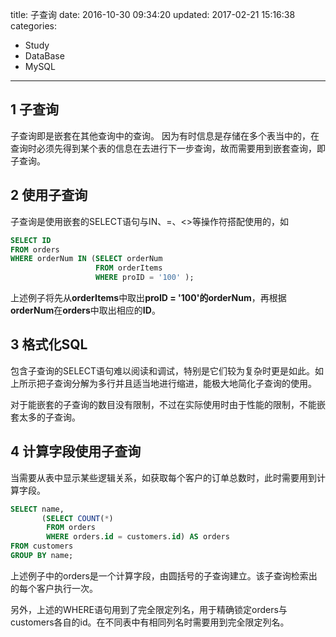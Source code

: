 title: 子查询
date: 2016-10-30 09:34:20
updated: 2017-02-21 15:16:38
categories:
- Study
- DataBase
- MySQL
---

## 1 子查询

子查询即是嵌套在其他查询中的查询。
因为有时信息是存储在多个表当中的，在查询时必须先得到某个表的信息在去进行下一步查询，故而需要用到嵌套查询，即子查询。

## 2 使用子查询

子查询是使用嵌套的SELECT语句与IN、=、<>等操作符搭配使用的，如

```SQL
SELECT ID 
FROM orders
WHERE orderNum IN (SELECT orderNum
                   FROM orderItems
                   WHERE proID = '100' );
```

上述例子将先从**orderItems**中取出**proID = '100'**的**orderNum**，再根据**orderNum**在**orders**中取出相应的**ID**。

## 3 格式化SQL

包含子查询的SELECT语句难以阅读和调试，特别是它们较为复杂时更是如此。如上所示把子查询分解为多行并且适当地进行缩进，能极大地简化子查询的使用。 

对于能嵌套的子查询的数目没有限制，不过在实际使用时由于性能的限制，不能嵌套太多的子查询。

## 4 计算字段使用子查询

当需要从表中显示某些逻辑关系，如获取每个客户的订单总数时，此时需要用到计算字段。

```SQL
SELECT name,
       (SELECT COUNT(*)
        FROM orders
        WHERE orders.id = customers.id) AS orders
FROM customers
GROUP BY name;
```

上述例子中的orders是一个计算字段，由圆括号的子查询建立。该子查询检索出的每个客户执行一次。

另外，上述的WHERE语句用到了完全限定列名，用于精确锁定orders与customers各自的id。在不同表中有相同列名时需要用到完全限定列名。





